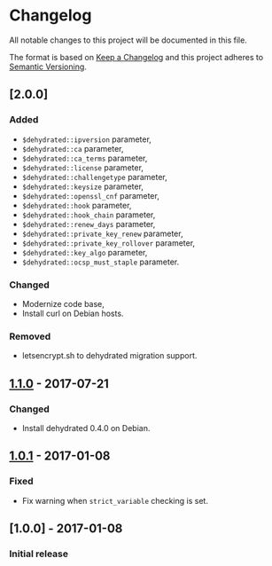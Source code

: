 # Changelog
All notable changes to this project will be documented in this file.

The format is based on [Keep a Changelog](http://keepachangelog.com/en/1.0.0/)
and this project adheres to [Semantic Versioning](http://semver.org/spec/v2.0.0.html).

## [2.0.0]
### Added
- `$dehydrated::ipversion` parameter,
- `$dehydrated::ca` parameter,
- `$dehydrated::ca_terms` parameter,
- `$dehydrated::license` parameter,
- `$dehydrated::challengetype` parameter,
- `$dehydrated::keysize` parameter,
- `$dehydrated::openssl_cnf` parameter,
- `$dehydrated::hook` parameter,
- `$dehydrated::hook_chain` parameter,
- `$dehydrated::renew_days` parameter,
- `$dehydrated::private_key_renew` parameter,
- `$dehydrated::private_key_rollover` parameter,
- `$dehydrated::key_algo` parameter,
- `$dehydrated::ocsp_must_staple` parameter.

### Changed
- Modernize code base,
- Install curl on Debian hosts.

### Removed
- letsencrypt.sh to dehydrated migration support.

## [1.1.0] - 2017-07-21
### Changed
- Install dehydrated 0.4.0 on Debian.

## [1.0.1] - 2017-01-08
### Fixed
- Fix warning when `strict_variable` checking is set.

## [1.0.0] - 2017-01-08
### Initial release

[Unreleased]: https://github.com/opus-codium/puppet-dehydrated/compare/1.1.0...master
[1.1.0]: https://github.com/opus-codium/puppet-dehydrated/compare/1.0.1...1.1.0
[1.0.1]: https://github.com/opus-codium/puppet-dehydrated/compare/1.0.0...1.0.1
